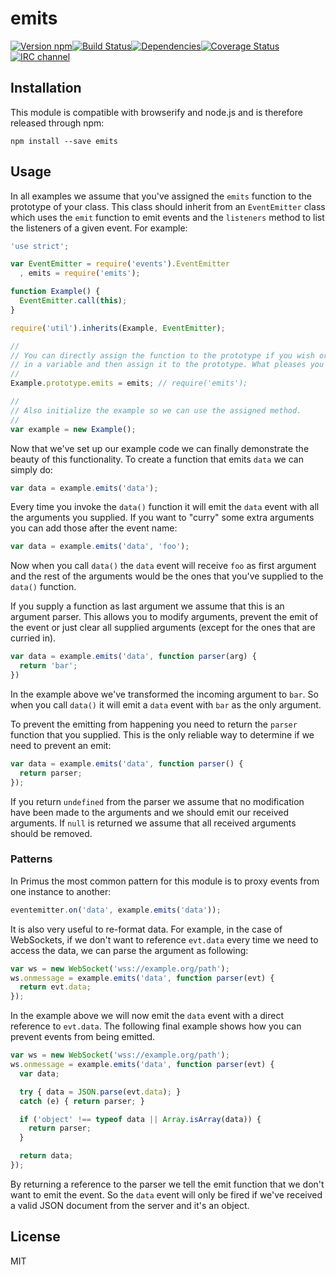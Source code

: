# emits

[![Version npm](http://img.shields.io/npm/v/emits.svg?style=flat-square)](http://browsenpm.org/package/emits)[![Build Status](http://img.shields.io/travis/primus/emits/master.svg?style=flat-square)](https://travis-ci.org/primus/emits)[![Dependencies](https://img.shields.io/david/primus/emits.svg?style=flat-square)](https://david-dm.org/primus/emits)[![Coverage Status](http://img.shields.io/coveralls/primus/emits/master.svg?style=flat-square)](https://coveralls.io/r/primus/emits?branch=master)[![IRC channel](http://img.shields.io/badge/IRC-irc.freenode.net%23primus-00a8ff.svg?style=flat-square)](http://webchat.freenode.net/?channels=primus)

## Installation

This module is compatible with browserify and node.js and is therefore released
through npm:

```
npm install --save emits
```

## Usage

In all examples we assume that you've assigned the `emits` function to the
prototype of your class. This class should inherit from an `EventEmitter` class
which uses the `emit` function to emit events and the `listeners` method to list
the listeners of a given event. For example:

```js
'use strict';

var EventEmitter = require('events').EventEmitter
  , emits = require('emits');

function Example() {
  EventEmitter.call(this);
}

require('util').inherits(Example, EventEmitter);

//
// You can directly assign the function to the prototype if you wish or store it
// in a variable and then assign it to the prototype. What pleases you more.
//
Example.prototype.emits = emits; // require('emits');

//
// Also initialize the example so we can use the assigned method.
//
var example = new Example();
```

Now that we've set up our example code we can finally demonstrate the beauty of
this functionality. To create a function that emits `data` we can simply do:

```js
var data = example.emits('data');
```

Every time you invoke the `data()` function it will emit the `data` event with
all the arguments you supplied. If you want to "curry" some extra arguments you
can add those after the event name:

```js
var data = example.emits('data', 'foo');
```

Now when you call `data()` the `data` event will receive `foo` as first argument
and the rest of the arguments would be the ones that you've supplied to the
`data()` function.

If you supply a function as last argument we assume that this is an argument
parser. This allows you to modify arguments, prevent the emit of the event or
just clear all supplied arguments (except for the ones that are curried in).

```js
var data = example.emits('data', function parser(arg) {
  return 'bar';
})
```

In the example above we've transformed the incoming argument to `bar`. So when
you call `data()` it will emit a `data` event with `bar` as the only argument.

To prevent the emitting from happening you need to return the `parser` function
that you supplied. This is the only reliable way to determine if we need to
prevent an emit:

```js
var data = example.emits('data', function parser() {
  return parser;
});
```

If you return `undefined` from the parser we assume that no modification have
been made to the arguments and we should emit our received arguments. If `null`
is returned we assume that all received arguments should be removed.

### Patterns

In Primus the most common pattern for this module is to proxy events from one
instance to another:

```js
eventemitter.on('data', example.emits('data'));
```

It is also very useful to re-format data. For example, in the case of WebSockets,
if we don't want to reference `evt.data` every time we need to access the data,
we can parse the argument as following:

```js
var ws = new WebSocket('wss://example.org/path');
ws.onmessage = example.emits('data', function parser(evt) {
  return evt.data;
});
```

In the example above we will now emit the `data` event with a direct reference
to `evt.data`. The following final example shows how you can prevent events
from being emitted.

```js
var ws = new WebSocket('wss://example.org/path');
ws.onmessage = example.emits('data', function parser(evt) {
  var data;

  try { data = JSON.parse(evt.data); }
  catch (e) { return parser; }

  if ('object' !== typeof data || Array.isArray(data)) {
    return parser;
  }

  return data;
});
```

By returning a reference to the parser we tell the emit function that we
don't want to emit the event. So the `data` event will only be fired if
we've received a valid JSON document from the server and it's an object.

## License

MIT
